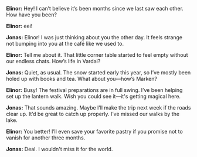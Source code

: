 
**Elinor:** Hey! I can’t believe it’s been months since we last saw each other. How have you been?

**Elinor:** eei! 

**Jonas:** Elinor! I was just thinking about you the other day. It feels strange not bumping into you at the café like we used to.

**Elinor:** Tell me about it. That little corner table started to feel empty without our endless chats. How’s life in Vardal?

**Jonas:** Quiet, as usual. The snow started early this year, so I’ve mostly been holed up with books and tea. What about you—how’s Marken?

**Elinor:** Busy! The festival preparations are in full swing. I’ve been helping set up the lantern walk. Wish you could see it—it's getting magical here.

**Jonas:** That sounds amazing. Maybe I’ll make the trip next week if the roads clear up. It’d be great to catch up properly. I’ve missed our walks by the lake.

**Elinor:** You better! I’ll even save your favorite pastry if you promise not to vanish for another three months.

**Jonas:** Deal. I wouldn't miss it for the world.